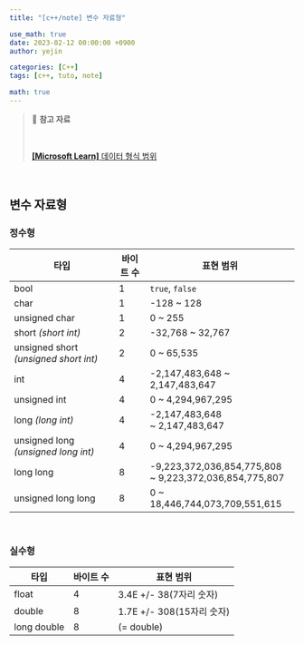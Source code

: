 ```yaml
---
title: "[c++/note] 변수 자료형"

use_math: true
date: 2023-02-12 00:00:00 +0900
author: yejin

categories: [C++]
tags: [c++, tuto, note]

math: true
---
```


> 📖 **참고 자료**
>
> <br>
>
> [**[Microsoft Learn]** 데이터 형식 범위](https://learn.microsoft.com/ko-kr/cpp/cpp/data-type-ranges?view=msvc-170)
>

<br>

## 변수 자료형

### 정수형

| 타입                                  | 바이트 수 | 표현 범위                                                     |
| ------------------------------------- | --------- | ------------------------------------------------------------- |
| bool                                  | 1         | `true`, `false`                                               |
| char                                  | 1         | -128 ~ 128                                                    |
| unsigned char                         | 1         | 0 ~ 255                                                       |
| short *(short int)*                   | 2         | -32,768 ~ 32,767                                              |
| unsigned short *(unsigned short int)* | 2         | 0 ~ 65,535                                                    |
| int                                   | 4         | -2,147,483,648 ~ 2,147,483,647                                |
| unsigned int                          | 4         | 0 ~ 4,294,967,295                                             |
| long *(long int)*                     | 4         | -2,147,483,648<br /> ~ 2,147,483,647                          |
| unsigned long *(unsigned long int)*   | 4         | 0 ~ 4,294,967,295                                             |
| long long                             | 8         | -9,223,372,036,854,775,808 <br /> ~ 9,223,372,036,854,775,807 |
| unsigned long long                    | 8         | 0 ~ 18,446,744,073,709,551,615                                |

<br>

### 실수형

| 타입        | 바이트 수 | 표현 범위                 |
| ----------- | --------- | ------------------------- |
| float       | 4         | 3.4E +/- 38(7자리 숫자)   |
| double      | 8         | 1.7E +/- 308(15자리 숫자) |
| long double | 8         | (= double)                |

<br>
